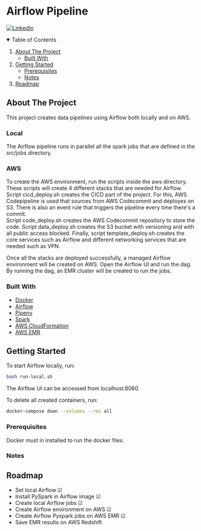 # Airflow Pipeline

[![LinkedIn][linkedin-shield]][linkedin-url]

<!-- TABLE OF CONTENTS -->
<details open="open">
  <summary>Table of Contents</summary>
  <ol>
    <li>
      <a href="#about-the-project">About The Project</a>
      <ul>
        <li><a href="#built-with">Built With</a></li>
      </ul>
    </li>
    <li>
      <a href="#getting-started">Getting Started</a>
      <ul>
        <li><a href="#prerequisites">Prerequisites</a></li>
        <li><a href="#notes">Notes</a></li>
      </ul>
    </li>
    <li><a href="#roadmap">Roadmap</a></li>
  </ol>
</details>

<!-- ABOUT THE PROJECT -->
## About The Project

This project creates data pipelines using Airflow both locally and on AWS.  

### Local

The Airflow pipeline runs in parallel all the spark jobs that are defined in the src/jobs directory.

### AWS

To create the AWS environment, run the scripts inside the aws directory. These scripts will create 4 different stacks that are needed for Airflow.  
Script cicd_deploy.sh creates the CICD part of the project. For this, AWS Codepipeline is used that sources from AWS Codecommit and deployes on S3. There is also an event rule that triggers the pipeline every time there's a commit.  
Script code_deploy.sh creates the AWS Codecommit repository to store the code.
Script data_deploy.sh creates the S3 bucket with versioning and with all public access blocked.
Finally, script template_deploy.sh creates the core services such as Airflow and different networking services that are needed such as VPN.  

Once all the stacks are deployed successfully, a managed Airflow environment will be created on AWS. Open the Airflow UI and run the dag. By running the dag, an EMR cluster will be created to run the jobs.

### Built With

* [Docker](https://www.docker.com/)
* [Airflow](https://airflow.apache.org/)
* [Pipenv](https://pipenv-fork.readthedocs.io/en/latest/)
* [Spark](https://spark.apache.org/)
* [AWS CloudFormation](https://aws.amazon.com/cloudformation/)
* [AWS EMR](https://aws.amazon.com/emr/)


## Getting Started

To start Airflow locally, run:

```Bash
bash run-local.sh
```

The Airflow UI can be accessed from localhost:8080.

To delete all created containers, run:

```Bash
docker-compose down --volumes --rmi all
```

### Prerequisites

Docker must in installed to run the docker files.

### Notes


## Roadmap

<ul>
  <li>Set local Airflow &#9745; </li>
  <li>Install PySpark in Airflow image &#9745; </li>
  <li>Create local Airflow jobs &#9745; </li>
  <li>Create Airflow environment on AWS &#9745; </li>
  <li>Create Airflow Pyspark jobs on AWS EMR &#9745; </li>
  <li>Save EMR results on AWS Redshift </li>
</ul>

[linkedin-shield]: https://img.shields.io/badge/-LinkedIn-white.svg?
[linkedin-url]: https://linkedin.com/in/stelios-giannikis
